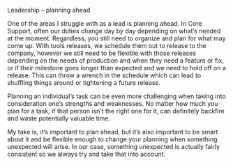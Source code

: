 Leadership – planning ahead

One of the areas I struggle with as a lead is planning ahead. In Core Support, often our duties change day by day depending on what’s needed at the moment. Regardless, you still need to organize and plan for what may come up. With tools releases, we schedule them out to release to the company, however we still need to be flexible with those releases depending on the needs of production and when they need a feature or fix, or if their milestone goes longer than expected and we need to hold off on a release. This can throw a wrench in the schedule which can lead to shuffling things around or tightening a future release. 

Planning an individual’s task can be even more challenging when taking into consideration one’s strengths and weaknesses. No matter how much you plan for a task, if that person isn’t the right one for it, can definitely backfire and waste potentially valuable time. 

My take is, it’s important to plan ahead, but it’s also important to be smart about it and be flexible enough to change your planning when something unexpected will arise. In our case, something unexpected is actually fairly consistent so we always try and take that into account.